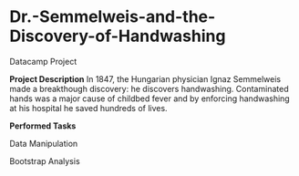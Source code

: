 # Dr.-Semmelweis-and-the-Discovery-of-Handwashing
Datacamp Project

**Project Description**
In 1847, the Hungarian physician Ignaz Semmelweis made a breakthough discovery: he discovers handwashing. Contaminated hands was a major cause of childbed fever and by enforcing handwashing at his hospital he saved hundreds of lives.

**Performed Tasks**

Data Manipulation

Bootstrap Analysis
